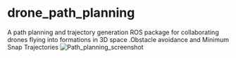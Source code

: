 # drone_path_planning
A path planning and trajectory generation  ROS package  for collaborating drones flying into formations in 3D space .Obstacle avoidance and Minimum Snap Trajectories
![Path_planning_screenshot](https://user-images.githubusercontent.com/37310507/152662926-658b43a8-110f-4bc2-b02b-ef1eae8d7098.png)

